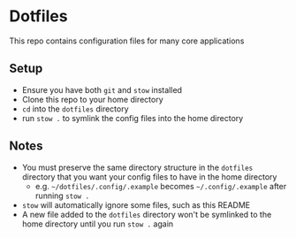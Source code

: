 # Dotfiles

This repo contains configuration files for many core applications

## Setup
- Ensure you have both `git` and `stow` installed
- Clone this repo to your home directory
- `cd` into the `dotfiles` directory
- run `stow .` to symlink the config files into the home directory

## Notes
- You must preserve the same directory structure in the `dotfiles` directory that you want your config files to have in the home directory
  - e.g. `~/dotfiles/.config/.example` becomes `~/.config/.example` after running `stow .`
- `stow` will automatically ignore some files, such as this README
- A new file added to the `dotfiles` directory won't be symlinked to the home directory until you run `stow .` again
